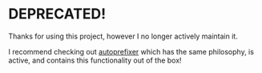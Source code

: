 # DEPRECATED!

Thanks for using this project, however I no longer actively maintain it.

I recommend checking out [autoprefixer](https://github.com/postcss/autoprefixer) which has the same philosophy, is active, and contains this functionality out of the box!
